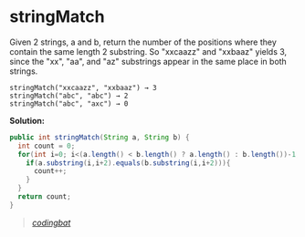 # stringMatch

Given 2 strings, a and b, return the number of the positions where they contain the same length 2 substring. So "xxcaazz" and "xxbaaz" yields 3, since the "xx", "aa", and "az" substrings appear in the same place in both strings.

```
stringMatch("xxcaazz", "xxbaaz") → 3
stringMatch("abc", "abc") → 2
stringMatch("abc", "axc") → 0
```

**Solution:**

```java
public int stringMatch(String a, String b) {
  int count = 0;
  for(int i=0; i<(a.length() < b.length() ? a.length() : b.length())-1; i++){
    if(a.substring(i,i+2).equals(b.substring(i,i+2))){
      count++;
    }
  }
  return count;
}
```

> _[codingbat](http://codingbat.com/prob/p198640)_
